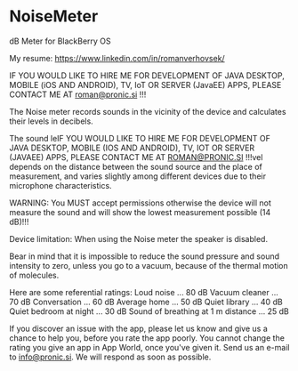 # NoiseMeter
dB Meter for BlackBerry OS

My resume: https://www.linkedin.com/in/romanverhovsek/

IF YOU WOULD LIKE TO HIRE ME FOR DEVELOPMENT OF JAVA DESKTOP, MOBILE (iOS AND ANDROID), TV, IoT OR SERVER (JavaEE) APPS, PLEASE CONTACT ME AT roman@pronic.si !!!

The Noise meter records sounds in the vicinity of the device and calculates their levels in decibels.

The sound leIF YOU WOULD LIKE TO HIRE ME FOR DEVELOPMENT OF JAVA DESKTOP, MOBILE (IOS AND ANDROID), TV, IOT OR SERVER (JAVAEE) APPS, PLEASE CONTACT ME AT ROMAN@PRONIC.SI !!!vel depends on the distance between the sound source and the place of measurement, and varies slightly among different devices due to their microphone characteristics.

WARNING: You MUST accept permissions otherwise the device will not measure the sound and will show the lowest measurement possible (14 dB)!!!

Device limitation: When using the Noise meter the speaker is disabled.

Bear in mind that it is impossible to reduce the sound pressure and sound intensity to zero, unless you go to a vacuum, because of the thermal motion of molecules.

Here are some referential ratings:
Loud noise ... 80 dB
Vacuum cleaner ... 70 dB 
Conversation ... 60 dB 
Average home ... 50 dB
Quiet library ... 40 dB
Quiet bedroom at night ... 30 dB
Sound of breathing at 1 m distance ... 25 dB

If you discover an issue with the app, please let us know and give us a chance to help you, before you rate the app poorly. You cannot change the rating you give an app in App World, once you've given it. Send us an e-mail to info@pronic.si. We will respond as soon as possible.
